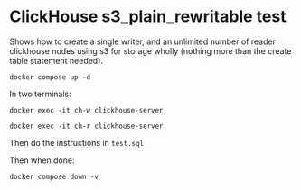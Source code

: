 # ClickHouse s3_plain_rewritable test

Shows how to create a single writer, and an unlimited number of reader clickhouse nodes using s3 for storage wholly (nothing more than the create table statement needed).

```
docker compose up -d
```

In two terminals:

```
docker exec -it ch-w clickhouse-server
```

```
docker exec -it ch-r clickhouse-server
```

Then do the instructions in `test.sql`

Then when done:

```
docker compose down -v
```
